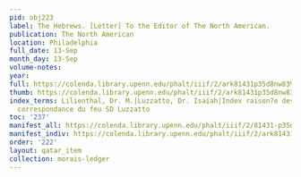```yaml
---
pid: obj223
label: The Hebrews. [Letter] To the Editor of The North American.
publication: The North American
location: Philadelphia
full_date: 13-Sep
month_day: 13-Sep
volume-notes:
year:
full: https://colenda.library.upenn.edu/phalt/iiif/2/ark81431p35d8nw83%2FSHA256E-s7654538--3487579c8e8785868b480e0125dc27195ec1fd09a4264bd5a2ef4362855f06f9.jpeg/full/3500,/0/default.jpg
thumb: https://colenda.library.upenn.edu/phalt/iiif/2/ark81431p35d8nw83%2FSHA256E-s7654538--3487579c8e8785868b480e0125dc27195ec1fd09a4264bd5a2ef4362855f06f9.jpeg/full/!200,200/0/default.jpg
index_terms: Lilienthal, Dr. M.|Luzzatto, Dr. Isaiah|Index raison?e des livres de
  correspondance du feu SD Luzzatto
toc: '237'
manifest_all: https://colenda.library.upenn.edu/phalt/iiif/2/81431-p35d8nw83/manifest
manifest_indiv: https://colenda.library.upenn.edu/phalt/iiif/2/ark81431p35d8nw83%2FSHA256E-s7654538--3487579c8e8785868b480e0125dc27195ec1fd09a4264bd5a2ef4362855f06f9.jpeg
order: '222'
layout: qatar_item
collection: morais-ledger
---
```

